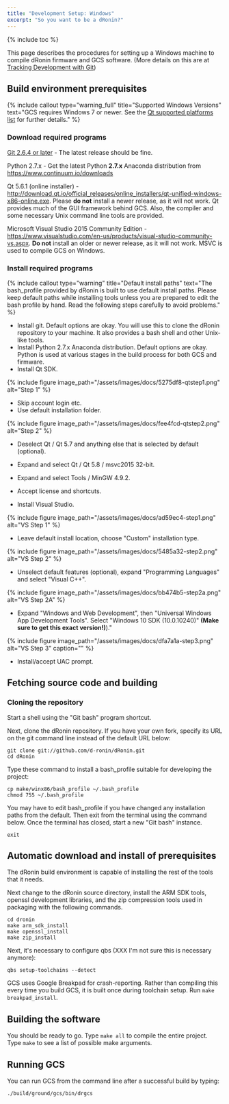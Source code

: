 ```yaml
---
title: "Development Setup: Windows"
excerpt: "So you want to be a dRonin?"
---
```

{% include toc %}

This page describes the procedures for setting up a Windows machine to compile dRonin firmware and GCS software. (More details on this are at [Tracking Development with Git](/docs/development-setup/tracking-development-with-git/))

## Build environment prerequisites

{% include callout type="warning_full" title="Supported Windows Versions" text="GCS requires Windows 7 or newer. See the [Qt supported platforms list](http://doc.qt.io/archives/qt-5.8/supported-platforms.html#supported-configurations) for further details." %}

### Download required programs

[Git 2.6.4 or later](https://github.com/git-for-windows/git/releases) - The latest release should be fine.

Python 2.7.x - Get the latest Python **2.7.x** Anaconda distribution from https://www.continuum.io/downloads

Qt 5.6.1 (online installer) - http://download.qt.io/official_releases/online_installers/qt-unified-windows-x86-online.exe. Please __do not__ install a newer release, as it will not work. Qt provides much of the GUI framework behind GCS.  Also, the compiler and some necessary Unix command line tools are provided.

Microsoft Visual Studio 2015 Community Edition - https://www.visualstudio.com/en-us/products/visual-studio-community-vs.aspx. __Do not__ install an older or newer release, as it will not work. MSVC is used to compile GCS on Windows.

### Install required programs

{% include callout type="warning" title="Default install paths" text="The bash_profile provided by dRonin is built to use default install paths. Please keep default paths while installing tools unless you are prepared to edit the bash profile by hand. Read the following steps carefully to avoid problems." %}

* Install git. Default options are okay. You will use this to clone the dRonin repository to your machine. It also provides a bash shell and other Unix-like tools.
* Install Python 2.7.x Anaconda distribution. Default options are okay. Python is used at various stages in the build process for both GCS and firmware.
* Install Qt SDK.

{% include figure image_path="/assets/images/docs/5275df8-qtstep1.png" alt="Step 1" %}

* Skip account login etc.  
* Use default installation folder.

{% include figure image_path="/assets/images/docs/fee4fcd-qtstep2.png" alt="Step 2" %}

* Deselect Qt / Qt 5.7 and anything else that is selected by default (optional).  
* Expand and select Qt / Qt 5.8 / msvc2015 32-bit.  
* Expand and select Tools / MinGW 4.9.2.  
* Accept license and shortcuts.

* Install Visual Studio.

{% include figure image_path="/assets/images/docs/ad59ec4-step1.png" alt="VS Step 1" %}

* Leave default install location, choose "Custom" installation type.

{% include figure image_path="/assets/images/docs/5485a32-step2.png" alt="VS Step 2" %}

* Unselect default features (optional), expand "Programming Languages" and select "Visual C++".

{% include figure image_path="/assets/images/docs/bb474b5-step2a.png" alt="VS Step 2A" %}

* Expand "Windows and Web Development", then "Universal Windows App Development Tools". Select "Windows 10 SDK (10.0.10240)" **(Make sure to get this exact version!)**)."

{% include figure image_path="/assets/images/docs/dfa7a1a-step3.png" alt="VS Step 3" caption="" %}

* Install/accept UAC prompt.

## Fetching source code and building

### Cloning the repository

Start a shell using the "Git bash" program shortcut.

Next, clone the dRonin repository.  If you have your own fork, specify its URL on the git command line instead of the default URL below:

```
git clone git://github.com/d-ronin/dRonin.git
cd dRonin
```

Type these command to install a bash_profile suitable for developing the project:

```
cp make/winx86/bash_profile ~/.bash_profile
chmod 755 ~/.bash_profile
```

You may have to edit bash_profile if you have changed any installation paths from the default. Then exit from the terminal using the command below.  Once the terminal has closed, start a new "Git bash" instance.

```
exit
```

## Automatic download and install of prerequisites

The dRonin build environment is capable of installing the rest of the tools that it needs.

Next change to the dRonin source directory, install the ARM SDK tools, openssl development libraries, and the zip compression tools used in packaging with the following commands.

```
cd dronin
make arm_sdk_install
make openssl_install
make zip_install
```

Next, it's necessary to configure qbs (XXX I'm not sure this is necessary anymore):

```
qbs setup-toolchains --detect
```

GCS uses Google Breakpad for crash-reporting. Rather than compiling this every time you build GCS, it is built once during toolchain setup. Run `make breakpad_install`.

## Building the software

You should be ready to go. Type `make all` to compile the entire project. Type `make` to see a list of possible make arguments.

## Running GCS

You can run GCS from the command line after a successful build by typing:

```
./build/ground/gcs/bin/drgcs
```
